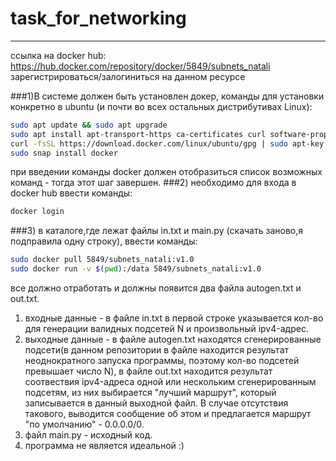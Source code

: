# task_for_networking
____
ссылка на docker hub: https://hub.docker.com/repository/docker/5849/subnets_natali
зарегистрироваться/залогиниться на данном ресурсе

###1)В системе должен быть установлен докер, команды для установки конкретно в ubuntu (и почти во всех остальных дистрибутивах Linux): 
```bash
sudo apt update && sudo apt upgrade 
sudo apt install apt-transport-https ca-certificates curl software-properties-common 
curl -fsSL https://download.docker.com/linux/ubuntu/gpg | sudo apt-key add - 
sudo snap install docker 
```
при введении команды docker должен отобразиться список возможных команд - тогда этот шаг завершен.
###2) необходимо для входа в docker hub ввести команды:
```bash
docker login 
```
###3) в каталоге,где лежат файлы in.txt и main.py (скачать заново,я подправила одну строку), ввести команды:
```bash
sudo docker pull 5849/subnets_natali:v1.0
sudo docker run -v $(pwd):/data 5849/subnets_natali:v1.0 
```
все должно отработать и должны появится два файла autogen.txt и out.txt.


1. входные данные - в файле in.txt в первой строке указывается кол-во для генерации валидных подсетей N и произвольный ipv4-адрес.
2. выходные данные - в файле autogen.txt находятся сгенерированные подсети(в данном репозитории в файле находится результат неоднократного запуска программы,
поэтому кол-во подсетей превышает число N), в файле out.txt находится результат соотвествия ipv4-адреса одной или нескольким сгенерированным подсетям, из них выбирается "лучший маршрут", который записывается в данный выходной файл.
В случае отсутствия такового, выводится сообщение об этом и предлагается маршрут "по умолчанию" - 0.0.0.0/0.
3. файл main.py - исходный код.
4. программа не является идеальной :)
